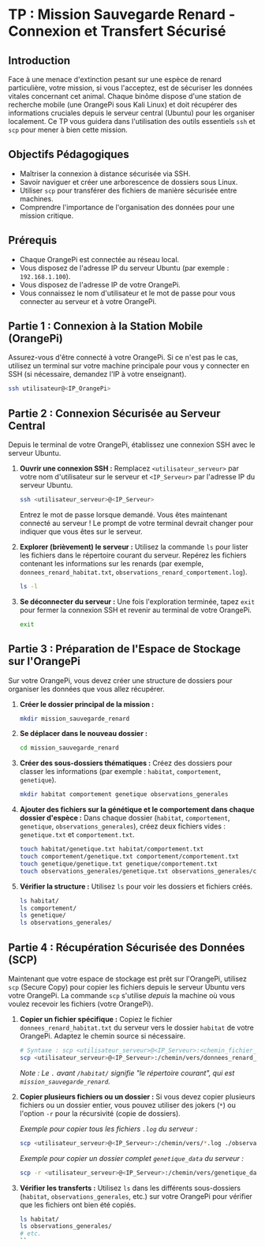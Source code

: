 # TP : Mission Sauvegarde Renard - Connexion et Transfert Sécurisé

## Introduction

Face à une menace d'extinction pesant sur une espèce de renard particulière, votre mission, si vous l'acceptez, est de sécuriser les données vitales concernant cet animal. Chaque binôme dispose d'une station de recherche mobile (une OrangePi sous Kali Linux) et doit récupérer des informations cruciales depuis le serveur central (Ubuntu) pour les organiser localement. Ce TP vous guidera dans l'utilisation des outils essentiels `ssh` et `scp` pour mener à bien cette mission.

## Objectifs Pédagogiques

- Maîtriser la connexion à distance sécurisée via SSH.
- Savoir naviguer et créer une arborescence de dossiers sous Linux.
- Utiliser `scp` pour transférer des fichiers de manière sécurisée entre machines.
- Comprendre l'importance de l'organisation des données pour une mission critique.

## Prérequis

- Chaque OrangePi est connectée au réseau local.
- Vous disposez de l'adresse IP du serveur Ubuntu (par exemple : `192.168.1.100`).
- Vous disposez de l'adresse IP de votre OrangePi.
- Vous connaissez le nom d'utilisateur et le mot de passe pour vous connecter au serveur et à votre OrangePi.

## Partie 1 : Connexion à la Station Mobile (OrangePi)

Assurez-vous d'être connecté à votre OrangePi. Si ce n'est pas le cas, utilisez un terminal sur votre machine principale pour vous y connecter en SSH (si nécessaire, demandez l'IP à votre enseignant).

```bash
ssh utilisateur@<IP_OrangePi>
```

## Partie 2 : Connexion Sécurisée au Serveur Central

Depuis le terminal de votre OrangePi, établissez une connexion SSH avec le serveur Ubuntu.

1.  **Ouvrir une connexion SSH :**
    Remplacez `<utilisateur_serveur>` par votre nom d'utilisateur sur le serveur et `<IP_Serveur>` par l'adresse IP du serveur Ubuntu.

    ```bash
    ssh <utilisateur_serveur>@<IP_Serveur>
    ```
    Entrez le mot de passe lorsque demandé. Vous êtes maintenant connecté au serveur ! Le prompt de votre terminal devrait changer pour indiquer que vous êtes sur le serveur.

2.  **Explorer (brièvement) le serveur :**
    Utilisez la commande `ls` pour lister les fichiers dans le répertoire courant du serveur. Repérez les fichiers contenant les informations sur les renards (par exemple, `donnees_renard_habitat.txt`, `observations_renard_comportement.log`).

    ```bash
    ls -l
    ```

3.  **Se déconnecter du serveur :**
    Une fois l'exploration terminée, tapez `exit` pour fermer la connexion SSH et revenir au terminal de votre OrangePi.

    ```bash
    exit
    ```

## Partie 3 : Préparation de l'Espace de Stockage sur l'OrangePi

Sur votre OrangePi, vous devez créer une structure de dossiers pour organiser les données que vous allez récupérer.

1.  **Créer le dossier principal de la mission :**

    ```bash
    mkdir mission_sauvegarde_renard
    ```

2.  **Se déplacer dans le nouveau dossier :**

    ```bash
    cd mission_sauvegarde_renard
    ```

3.  **Créer des sous-dossiers thématiques :**
    Créez des dossiers pour classer les informations (par exemple : `habitat`, `comportement`, `genetique`).

    ```bash
    mkdir habitat comportement genetique observations_generales
    ```

4.  **Ajouter des fichiers sur la génétique et le comportement dans chaque dossier d'espèce :**
    Dans chaque dossier (`habitat`, `comportement`, `genetique`, `observations_generales`), créez deux fichiers vides : `genetique.txt` et `comportement.txt`.

    ```bash
    touch habitat/genetique.txt habitat/comportement.txt
    touch comportement/genetique.txt comportement/comportement.txt
    touch genetique/genetique.txt genetique/comportement.txt
    touch observations_generales/genetique.txt observations_generales/comportement.txt
    ```

5.  **Vérifier la structure :**
    Utilisez `ls` pour voir les dossiers et fichiers créés.

    ```bash
    ls habitat/
    ls comportement/
    ls genetique/
    ls observations_generales/
    ```

## Partie 4 : Récupération Sécurisée des Données (SCP)

Maintenant que votre espace de stockage est prêt sur l'OrangePi, utilisez `scp` (Secure Copy) pour copier les fichiers depuis le serveur Ubuntu vers votre OrangePi. La commande `scp` s'utilise *depuis* la machine où vous voulez recevoir les fichiers (votre OrangePi).

1.  **Copier un fichier spécifique :**
    Copiez le fichier `donnees_renard_habitat.txt` du serveur vers le dossier `habitat` de votre OrangePi. Adaptez le chemin source si nécessaire.

    ```bash
    # Syntaxe : scp <utilisateur_serveur>@<IP_Serveur>:<chemin_fichier_source_sur_serveur> <chemin_destination_sur_OrangePi>
    scp <utilisateur_serveur>@<IP_Serveur>:/chemin/vers/donnees_renard_habitat.txt ./habitat/
    ```
    *Note : Le `.` avant `/habitat/` signifie "le répertoire courant", qui est `mission_sauvegarde_renard`.*

2.  **Copier plusieurs fichiers ou un dossier :**
    Si vous devez copier plusieurs fichiers ou un dossier entier, vous pouvez utiliser des jokers (`*`) ou l'option `-r` pour la récursivité (copie de dossiers).

    *Exemple pour copier tous les fichiers `.log` du serveur :*
    ```bash
    scp <utilisateur_serveur>@<IP_Serveur>:/chemin/vers/*.log ./observations_generales/
    ```

    *Exemple pour copier un dossier complet `genetique_data` du serveur :*
    ```bash
    scp -r <utilisateur_serveur>@<IP_Serveur>:/chemin/vers/genetique_data ./genetique/
    ```

3.  **Vérifier les transferts :**
    Utilisez `ls` dans les différents sous-dossiers (`habitat`, `observations_generales`, etc.) sur votre OrangePi pour vérifier que les fichiers ont bien été copiés.

    ```bash
    ls habitat/
    ls observations_generales/
    # etc.
    ``